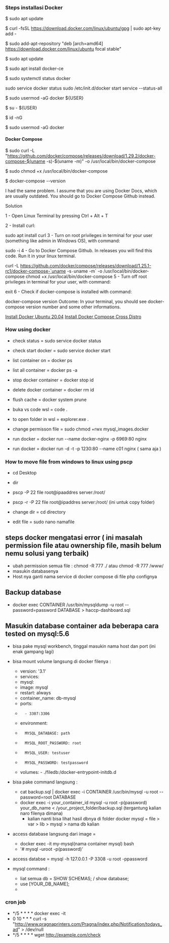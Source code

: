 ### Steps installasi Docker
$ sudo apt update

$ curl -fsSL https://download.docker.com/linux/ubuntu/gpg | sudo apt-key add -

$ sudo add-apt-repository "deb [arch=amd64] https://download.docker.com/linux/ubuntu focal stable"

$ sudo apt update

$ sudo apt install docker-ce

$ sudo systemctl status docker

sudo service docker status
sudo /etc/init.d/docker start
service --status-all

$ sudo usermod -aG docker ${USER}

$ su - ${USER}

$ id -nG

$ sudo usermod -aG docker <USER>

#### Docker Compose

$ sudo curl -L "https://github.com/docker/compose/releases/download/1.29.2/docker-compose-$(uname -s)-$(uname -m)" -o /usr/local/bin/docker-compose

$ sudo chmod +x /usr/local/bin/docker-compose

$ docker-compose --version


I had the same problem. I assume that you are using Docker Docs, which are usually outdated. You should go to Docker Compose Github instead.

Solution

1 - Open Linux Terminal by pressing Ctrl + Alt + T

2 - Install curl:

sudo apt install curl
3 - Turn on root privileges in terminal for your user (something like admin in Windows OS), with command:

sudo -i
4 - Go to Docker Compose Github. In releases you will find this code. Run it in your linux terminal.

curl -L https://github.com/docker/compose/releases/download/1.25.1-rc1/docker-compose-`uname -s`-`uname -m` -o /usr/local/bin/docker-compose
chmod +x /usr/local/bin/docker-compose
5 - Turn off root privileges in terminal for your user, with command:

exit
6 - Check if docker-compose is installed with command:

docker-compose version
Outcome: In your terminal, you should see docker-compose version number and some other informations.

[Install Docker Ubuntu 20.04](https://www.digitalocean.com/community/tutorials/how-to-install-and-use-docker-on-ubuntu-20-04)
[Install Docker Compose Cross Distro](https://www.digitalocean.com/community/tutorials/how-to-install-and-use-docker-compose-on-ubuntu-20-04)

### How using docker
- check status = sudo service docker status
- check start docker = sudo service docker start

- list container on = docker ps
- list all container = docker ps -a

- stop docker container = docker stop id
- delete docker container = docker rm id
- flush cache = docker system prune

- buka vs code wsl = code .
- to open folder in wsl = explorer.exe .
- change permisson file = sudo chmod +rwx mysql_images.docker


- run docker = docker run --name docker-nginx -p 6969:80 nginx
- run docker = docker run -d -t -p 1230:80 --name c01 nginx ( sama aja )

### How to move file from windows to linux using pscp
- cd Desktop
- dir
- pscp -P 22 file root@ipaaddres server:/root/
- pscp -r -P 22 file root@ipaddres server:/root/ (ini untuk copy folder)

- change dir = cd directory
- edit file = sudo nano namafile


## steps docker mengatasi error ( ini masalah permission file atau ownership file, masih belum nemu solusi yang terbaik)
- ubah permission semua file : chmod -R 777 ./ atau chmod -R 777 /www/
- masukin databasenya
- Host nya ganti nama service di docker compose di file php confignya

## Backup database
- docker exec CONTAINER /usr/bin/mysqldump -u root --password=password DATABASE > haccp-dashboard.sql

## Masukin database container ada beberapa cara tested on mysql:5.6
- bisa pake mysql workbench, tinggal masukin nama host dan port (ini enak gampang lagi)
- bisa mount volume langsung di docker filenya :
    -   version: '3.1'
    -   services:
    -   mysql:
    -   image: mysql
    -   restart: always
    -   container_name: db-mysql
    -   ports:
    -       - 3307:3306
    -   environment:
    -       MYSQL_DATABASE: path
    -       MYSQL_ROOT_PASSWORD: root
    -       MYSQL_USER: testuser
    -       MYSQL_PASSWORD: testpassword
    -   volumes:
            - ./filedb:/docker-entrypoint-initdb.d

- bisa pake command langsung :
    - cat backup.sql | docker exec -i CONTAINER /usr/bin/mysql -u root --password=root DATABASE
    - docker exec -i your_container_id mysql -u root -p(password) your_db_name < /your_project_folder/backup.sql (tergantung kalian naro filenya dimana)
        - kalian nanti bisa lihat hasil dbnya di folder docker mysql = file > var > lib > mysql > nama db kalian

- access database langsung dari image = 
    - docker exec -it my-mysql(nama container mysql) bash
    - '# mysql -uroot -p(password)'
- access databse = mysql -h 127.0.0.1 -P 3308 -u root -ppassword
- mysql command :
    - liat semua db = SHOW SCHEMAS; / show database;
    - use [YOUR_DB_NAME];
    - 

### cron job
- */5 * * * * docker exec -it <container> <command>
- 0 10 * * * curl -s "http://www.pragnaprinters.com/Pragna/index.php/Notification/todays_ad" > /dev/null
- */5 * * * * wget http://example.com/check